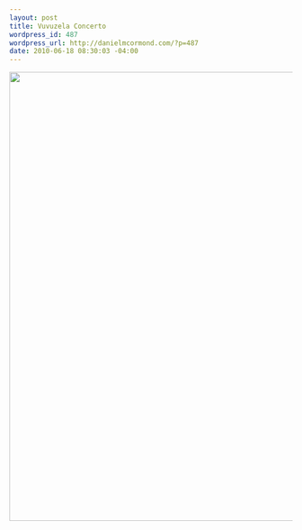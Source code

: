 ```yaml
--- 
layout: post
title: Vuvuzela Concerto
wordpress_id: 487
wordpress_url: http://danielmcormond.com/?p=487
date: 2010-06-18 08:30:03 -04:00
---
```

<img src="http://danielmcormond.com/wp-content/uploads/2010/06/WXNmF-600x797.jpg" alt="" title="Vuvezela Concerto" width="600" height="797" class="alignnone size-medium wp-image-488" />
